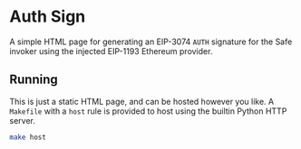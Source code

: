 # Auth Sign

A simple HTML page for generating an EIP-3074 `AUTH` signature for the Safe
invoker using the injected EIP-1193 Ethereum provider.

## Running

This is just a static HTML page, and can be hosted however you like. A
`Makefile` with a `host` rule is provided to host using the builtin Python HTTP
server.

```sh
make host
```
